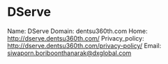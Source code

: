 
# DServe

Name: DServe
Domain: dentsu360th.com
Home: http://dserve.dentsu360th.com/
Privacy_policy: http://dserve.dentsu360th.com/privacy-policy/
Email: siwaporn.boriboonthanarak@dxglobal.com
